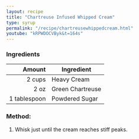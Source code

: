 ```yaml
---
layout: recipe
title: "Chartreuse Infused Whipped Cream"
type: syrup
permalink: "/recipe/chartreusewhippedcream.html"
youtube: "kRPWDOCVByk&t=164s"
---
```


### Ingredients

| Amount       | Ingredient       |
| -----------: | ---------------- |
|       2 cups | Heavy Cream      |
|         2 oz | Green Chartreuse |
| 1 tablespoon | Powdered Sugar   |

### Method:

1. Whisk just until the cream reaches stiff peaks.
